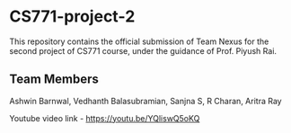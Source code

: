 # CS771-project-2
This repository contains the official submission of Team Nexus for the second project of CS771 course, under the guidance of Prof. Piyush Rai.
## Team Members
Ashwin Barnwal, Vedhanth Balasubramian, Sanjna S, R Charan, Aritra Ray

Youtube video link - https://youtu.be/YQliswQ5oKQ
